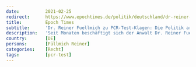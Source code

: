```yaml
---
date:          2021-02-25
redirect:      https://www.epochtimes.de/politik/deutschland/dr-reiner-fuellmich-zu-pcr-test-klagen-die-politik-arbeitet-mit-allen-moeglichen-taschenspielertricks-a3454126.html
title:         Epoch Times
subtitle:      'Dr. Reiner Fuellmich zu PCR-Test-Klagen: Die Politik arbeitet „mit allen möglichen Taschenspielertricks“'
description:   'Seit Monaten beschäftigt sich der Anwalt Dr. Reiner Fuellmich mit seinen Kollegen im Corona-Ausschuss mit den Auswirkungen der Corona-Politik. Er ist in einem Team von internationalen Juristen, die in verschiedenen  Ländern Klagen gegen die Corona-Maßnahmen auf Basis des PCR-Tests eingelegt haben. Epoch Times sprach mit dem Anwalt über den aktuellen Stand der Verfahren.'
country:       [DE]
persons:       [Füllmich Reiner]
categories:    [Recht]
tags:          [pcr-test]
---
```

